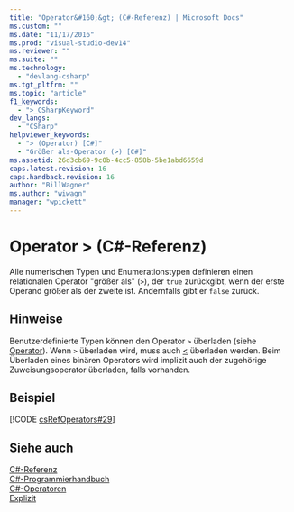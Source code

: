 ```yaml
---
title: "Operator&#160;&gt; (C#-Referenz) | Microsoft Docs"
ms.custom: ""
ms.date: "11/17/2016"
ms.prod: "visual-studio-dev14"
ms.reviewer: ""
ms.suite: ""
ms.technology: 
  - "devlang-csharp"
ms.tgt_pltfrm: ""
ms.topic: "article"
f1_keywords: 
  - ">_CSharpKeyword"
dev_langs: 
  - "CSharp"
helpviewer_keywords: 
  - "> (Operator) [C#]"
  - "Größer als-Operator (>) [C#]"
ms.assetid: 26d3cb69-9c0b-4cc5-858b-5be1abd6659d
caps.latest.revision: 16
caps.handback.revision: 16
author: "BillWagner"
ms.author: "wiwagn"
manager: "wpickett"
---
```

# Operator&#160;&gt; (C#-Referenz)
Alle numerischen Typen und Enumerationstypen definieren einen relationalen Operator "größer als" \(`>`\), der `true` zurückgibt, wenn der erste Operand größer als der zweite ist. Andernfalls gibt er `false` zurück.  
  
## Hinweise  
 Benutzerdefinierte Typen können den Operator `>` überladen \(siehe [Operator](../../../csharp/language-reference/keywords/operator.md)\).  Wenn `>` überladen wird, muss auch [\<](../../../csharp/language-reference/operators/less-than-operator.md) überladen werden.  Beim Überladen eines binären Operators wird implizit auch der zugehörige Zuweisungsoperator überladen, falls vorhanden.  
  
## Beispiel  
 [!CODE [csRefOperators#29](../CodeSnippet/VS_Snippets_VBCSharp/csrefOperators#29)]  
  
## Siehe auch  
 [C\#\-Referenz](../../../csharp/language-reference/index.md)   
 [C\#\-Programmierhandbuch](../../../csharp/programming-guide/index.md)   
 [C\#\-Operatoren](../../../csharp/language-reference/operators/index.md)   
 [Explizit](../../../csharp/language-reference/keywords/explicit.md)